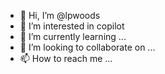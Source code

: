 - 👋 Hi, I’m @lpwoods
- 👀 I’m interested in copilot
- 🌱 I’m currently learning ...
- 💞️ I’m looking to collaborate on ...
- 📫 How to reach me ...

<!---
lpwoods/lpwoods is a ✨ special ✨ repository because its `README.md` (this file) appears on your GitHub profile.
You can click the Preview link to take a look at your changes.
--->
